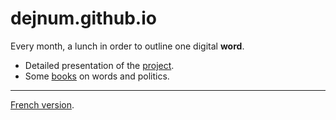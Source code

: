 # dejnum.github.io

Every month, a lunch in order to outline one digital **word**.

* Detailed presentation of the [project](PROJETen.md).
* Some [books](BOOKSen.md) on words and politics.

---
[French version](../README.md).